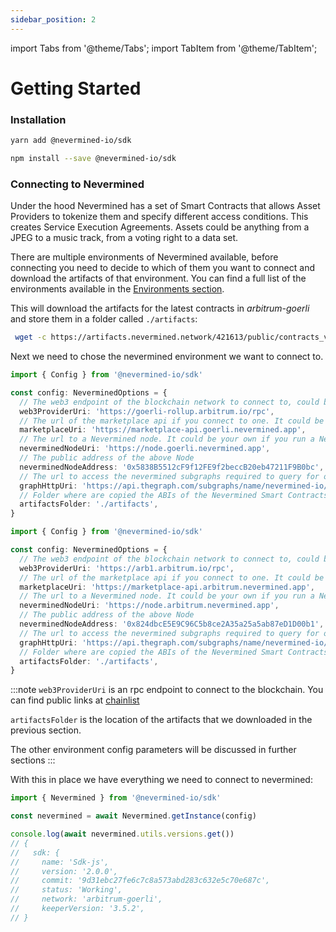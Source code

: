 ```yaml
---
sidebar_position: 2
---
```


import Tabs from '@theme/Tabs'; import TabItem from '@theme/TabItem';

# Getting Started

### Installation

<Tabs>
  <TabItem label="yarn" value="yarn" default>

```bash
yarn add @nevermined-io/sdk
```

  </TabItem>
  <TabItem label="npm" value="npm">

```bash
npm install --save @nevermined-io/sdk
```

  </TabItem>
</Tabs>

### Connecting to Nevermined

Under the hood Nevermined has a set of Smart Contracts that allows Asset Providers to tokenize them
and specify different access conditions. This creates Service Execution Agreements. Assets could be
anything from a JPEG to a music track, from a voting right to a data set.

There are multiple environments of Nevermined available, before connecting you need to decide to
which of them you want to connect and download the artifacts of that environment. You can find a
full list of the environments available in the [Environments section](../environments/).

This will download the artifacts for the latest contracts in _arbitrum-goerli_ and store them in a
folder called `./artifacts`:

```bash
 wget -c https://artifacts.nevermined.network/421613/public/contracts_v3.5.2.tar.gz -O -| tar -xz --one-top-level=./artifacts
```

Next we need to chose the nevermined environment we want to connect to.

<Tabs>
  <TabItem label="arbitrum-goerli" value="arbitrum-goerli" default>

```typescript
import { Config } from '@nevermined-io/sdk'

const config: NeverminedOptions = {
  // The web3 endpoint of the blockchain network to connect to, could be an Infura endpoint, Quicknode, or any other web3 provider
  web3ProviderUri: 'https://goerli-rollup.arbitrum.io/rpc',
  // The url of the marketplace api if you connect to one. It could be your own service if you run a Marketplace API
  marketplaceUri: 'https://marketplace-api.goerli.nevermined.app',
  // The url to a Nevermined node. It could be your own if you run a Nevermined Node
  neverminedNodeUri: 'https://node.goerli.nevermined.app',
  // The public address of the above Node
  neverminedNodeAddress: '0x5838B5512cF9f12FE9f2beccB20eb47211F9B0bc',
  // The url to access the nevermined subgraphs required to query for on-chain events
  graphHttpUri: 'https://api.thegraph.com/subgraphs/name/nevermined-io/public',
  // Folder where are copied the ABIs of the Nevermined Smart Contracts
  artifactsFolder: './artifacts',
}
```

  </TabItem>
  <TabItem label="arbitrum-one" value="arbitrum-one">

```typescript
import { Config } from '@nevermined-io/sdk'

const config: NeverminedOptions = {
  // The web3 endpoint of the blockchain network to connect to, could be an Infura endpoint, Quicknode, or any other web3 provider
  web3ProviderUri: 'https://arb1.arbitrum.io/rpc',
  // The url of the marketplace api if you connect to one. It could be your own service if you run a Marketplace API
  marketplaceUri: 'https://marketplace-api.arbitrum.nevermined.app',
  // The url to a Nevermined node. It could be your own if you run a Nevermined Node
  neverminedNodeUri: 'https://node.arbitrum.nevermined.app',
  // The public address of the above Node
  neverminedNodeAddress: '0x824dbcE5E9C96C5b8ce2A35a25a5ab87eD1D00b1',
  // The url to access the nevermined subgraphs required to query for on-chain events
  graphHttpUri: 'https://api.thegraph.com/subgraphs/name/nevermined-io/public',
  // Folder where are copied the ABIs of the Nevermined Smart Contracts
  artifactsFolder: './artifacts',
}
```

  </TabItem>
</Tabs>

:::note `web3ProviderUri` is an rpc endpoint to connect to the blockchain. You can find public links
at [chainlist](https://chainlist.org/)

`artifactsFolder` is the location of the artifacts that we downloaded in the previous section.

The other environment config parameters will be discussed in further sections :::

With this in place we have everything we need to connect to nevermined:

```typescript
import { Nevermined } from '@nevermined-io/sdk'

const nevermined = await Nevermined.getInstance(config)

console.log(await nevermined.utils.versions.get())
// {
//   sdk: {
//     name: 'Sdk-js',
//     version: '2.0.0',
//     commit: '9d31ebc27fe6c7c8a573abd283c632e5c70e687c',
//     status: 'Working',
//     network: 'arbitrum-goerli',
//     keeperVersion: '3.5.2',
// }
```
